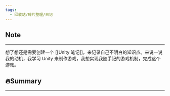 ```yaml
---
tags:
  - 回收站/碎片整理/日记
---
```


## Note

---

想了想还是需要创建一个 [[Unity 笔记]]，来记录自己不明白的知识点。来说一说我的动机，我学习 Unity 来制作游戏，我想实现我随手记的游戏机制，完成这个游戏。

## 🔥Summary

---
